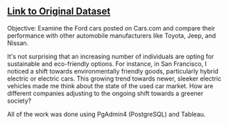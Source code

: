 ## [Link to Original Dataset](https://www.kaggle.com/datasets/andreinovikov/used-cars-dataset)

Objective: Examine the Ford cars posted on Cars.com and compare their performance with other automobile manufacturers like Toyota, Jeep, and Nissan. 

It's not surprising that an increasing number of individuals are opting for sustainable and eco-friendly options. For instance, in San Francisco, I noticed a shift towards environmentally friendly goods, particularly hybrid
electric or electric cars. This growing trend towards newer, sleeker electric vehicles made me think about the state of the used car market. How are different companies adjusting to the ongoing shift towards a greener society?

All of the work was done using PgAdmin4 (PostgreSQL) and Tableau. 
